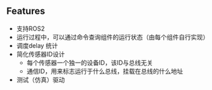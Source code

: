 
## Features
- 支持ROS2
- 运行过程中，可以通过命令查询组件的运行状态（由每个组件自行实现）
- 调度delay 统计
- 简化传感器ID设计
    - 每个传感器一个独一的设备ID，该ID与总线无关
    - 通信ID，用来标志运行于什么总线，挂载在总线的什么地址
- 测试（仿真）驱动